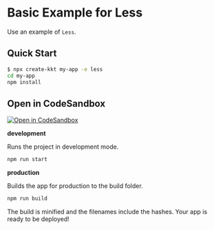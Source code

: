 Basic Example for Less
===

Use an example of `Less`.

## Quick Start

```bash
$ npx create-kkt my-app -e less
cd my-app
npm install
```

## Open in CodeSandbox

[![Open in CodeSandbox](https://img.shields.io/badge/Open%20in-CodeSandbox-blue?logo=codesandbox)](https://codesandbox.io/s/github/kktjs/kkt/tree/master/example/less)

**development**

Runs the project in development mode.  

```bash
npm run start
```

**production**

Builds the app for production to the build folder.

```bash
npm run build
```

The build is minified and the filenames include the hashes.
Your app is ready to be deployed!
